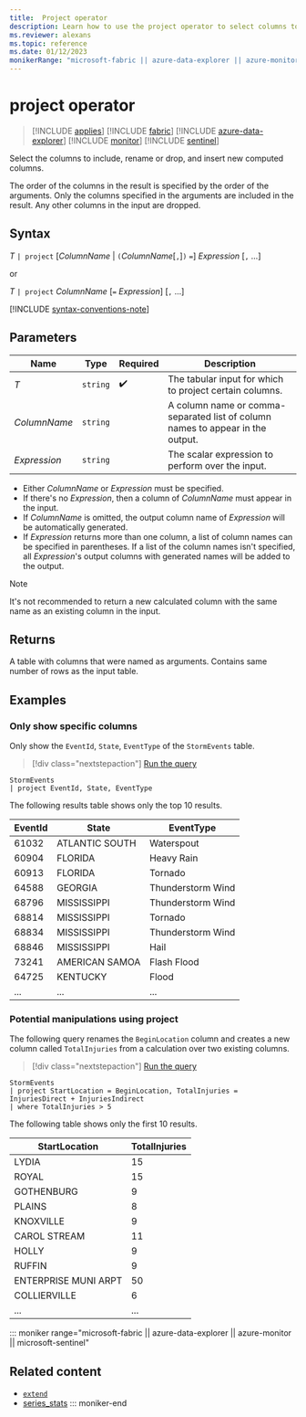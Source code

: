 ```yaml
---
title:  Project operator
description: Learn how to use the project operator to select columns to include, rename or drop, and to insert new computed columns in the output table.
ms.reviewer: alexans
ms.topic: reference
ms.date: 01/12/2023
monikerRange: "microsoft-fabric || azure-data-explorer || azure-monitor || microsoft-sentinel || azure-resource-graph"
---
```

# project operator

> [!INCLUDE [applies](../includes/applies-to-version/applies.md)] [!INCLUDE [fabric](../includes/applies-to-version/fabric.md)] [!INCLUDE [azure-data-explorer](../includes/applies-to-version/azure-data-explorer.md)] [!INCLUDE [monitor](../includes/applies-to-version/monitor.md)] [!INCLUDE [sentinel](../includes/applies-to-version/sentinel.md)]

Select the columns to include, rename or drop, and insert new computed columns.

The order of the columns in the result is specified by the order of the arguments. Only the columns specified in the arguments are included in the result. Any other columns in the input are dropped.

## Syntax

*T* `| project` [*ColumnName* | `(`*ColumnName*[`,`]`)` `=`] *Expression* [`,` ...]

or

*T* `| project` *ColumnName* [`=` *Expression*] [`,` ...]

[!INCLUDE [syntax-conventions-note](../includes/syntax-conventions-note.md)]

## Parameters

| Name | Type | Required | Description |
| -- | -- | -- | -- |
| *T* | `string` |  :heavy_check_mark: | The tabular input for which to project certain columns. |
| *ColumnName* | `string` | | A column name or comma-separated list of column names to appear in the output. |
| *Expression* | `string` | | The scalar expression to perform over the input. |

* Either *ColumnName* or *Expression* must be specified.
* If there's no *Expression*, then a column of *ColumnName* must appear in the input.
* If *ColumnName* is omitted, the output column name of *Expression* will be automatically generated.
* If *Expression* returns more than one column, a list of column names can be specified in parentheses. If a list of the column names isn't specified, all *Expression*'s output columns with generated names will be added to the output.

> [!NOTE]
> It's not recommended to return a new calculated column with the same name as an existing column in the input.

## Returns

A table with columns that were named as arguments. Contains same number of rows as the input table.

## Examples

### Only show specific columns

Only show the `EventId`, `State`, `EventType` of the `StormEvents` table.

> [!div class="nextstepaction"]
> <a href="https://dataexplorer.azure.com/clusters/help/databases/Samples?query=H4sIAAAAAAAAAwsuyS/KdS1LzSsp5qpRKCjKz0pNLlEAC3im6CgElySWpOpA+CGVBakAzXMiTy8AAAA=" target="_blank">Run the query</a>

```kusto
StormEvents
| project EventId, State, EventType
```

The following results table shows only the top 10 results.

|EventId|State|EventType|
|--|--|--|
|61032| ATLANTIC SOUTH| Waterspout|
|60904| FLORIDA| Heavy Rain|
|60913| FLORIDA| Tornado|
|64588| GEORGIA| Thunderstorm Wind|
|68796| MISSISSIPPI| Thunderstorm Wind|
|68814| MISSISSIPPI| Tornado|
|68834| MISSISSIPPI| Thunderstorm Wind|
|68846| MISSISSIPPI| Hail|
|73241| AMERICAN SAMOA| Flash Flood|
|64725| KENTUCKY| Flood|
|...|...|...|

### Potential manipulations using project

The following query renames the `BeginLocation` column and creates a new column called `TotalInjuries` from a calculation over two existing columns.

> [!div class="nextstepaction"]
> <a href="https://dataexplorer.azure.com/clusters/help/databases/Samples?query=H4sIAAAAAAAAAwvJL0nM8czLKi3KTC1WsFWAMV0yi1KTSxS04QKeeSlgIQBwTr1bMQAAAA==" target="_blank">Run the query</a>

```kusto
StormEvents
| project StartLocation = BeginLocation, TotalInjuries = InjuriesDirect + InjuriesIndirect
| where TotalInjuries > 5
```

The following table shows only the first 10 results.

|StartLocation| TotalInjuries|
|--|--|
|LYDIA| 15|
|ROYAL| 15|
|GOTHENBURG| 9|
|PLAINS| 8|
|KNOXVILLE| 9|
|CAROL STREAM| 11|
|HOLLY| 9|
|RUFFIN| 9|
|ENTERPRISE MUNI ARPT| 50|
|COLLIERVILLE| 6|
|...|...|

::: moniker range="microsoft-fabric || azure-data-explorer || azure-monitor || microsoft-sentinel"
## Related content

* [`extend`](extend-operator.md)
* [series_stats](series-stats-function.md)
::: moniker-end